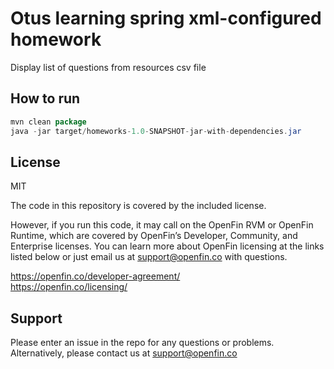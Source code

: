 # Otus learning spring xml-configured homework  
Display list of questions from resources csv file

## How to run
```java
mvn clean package 
java -jar target/homeworks-1.0-SNAPSHOT-jar-with-dependencies.jar
```
## License
MIT

The code in this repository is covered by the included license.

However, if you run this code, it may call on the OpenFin RVM or OpenFin Runtime, which are covered by OpenFin’s Developer, Community, and Enterprise licenses. You can learn more about OpenFin licensing at the links listed below or just email us at support@openfin.co with questions.

https://openfin.co/developer-agreement/ <br/>
https://openfin.co/licensing/

## Support
Please enter an issue in the repo for any questions or problems.
<br> Alternatively, please contact us at support@openfin.co
